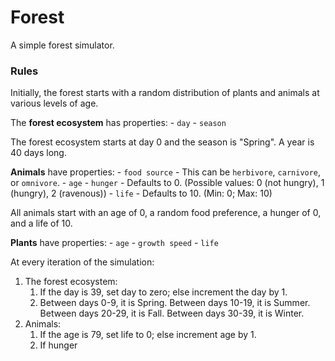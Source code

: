 # Forest
A simple forest simulator.

### Rules
Initially, the forest starts with a random distribution of plants and animals at various levels of age.

The **forest ecosystem** has properties: 
    - `day`
    - `season`
    
The forest ecosystem starts at day 0 and the season is "Spring".  A year is 40 days long.

**Animals** have properties: 
    - `food source` - This can be `herbivore`, `carnivore`, or `omnivore`.
    - `age`
    - `hunger` - Defaults to 0.  (Possible values: 0 (not hungry), 1 (hungry), 2 (ravenous))
    - `life` - Defaults to 10. (Min: 0; Max: 10)

All animals start with an age of 0, a random food preference, a hunger of 0, and a life of 10.

**Plants** have properties: 
    - `age`
    - `growth speed`
    - `life`


At every iteration of the simulation:

1. The forest ecosystem:
    1. If the day is 39, set day to zero; else increment the day by 1.
    2. Between days 0-9, it is Spring.  Between days 10-19, it is Summer. Between days 20-29, it is Fall.  Between days 30-39, it is Winter.
2. Animals:
    1. If the age is 79, set life to 0; else increment age by 1.
    2. If hunger 